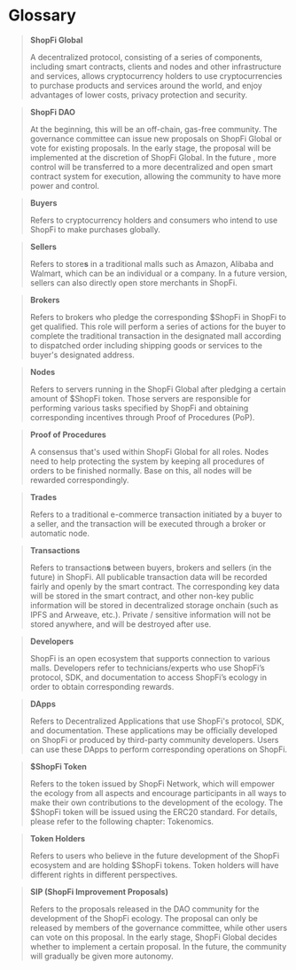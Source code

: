 # Glossary

> **ShopFi Global**
>
> A decentralized protocol, consisting of a series of components, including smart contracts, clients and nodes and other infrastructure and services, allows cryptocurrency holders to use cryptocurrencies to purchase products and services around the world, and enjoy advantages of lower costs, privacy protection and security.

> **ShopFi DAO**
>
> At the beginning, this will be an off-chain, gas-free community. The governance committee can issue new proposals on ShopFi Global or vote for existing proposals. In the early stage, the proposal will be implemented at the discretion of ShopFi Global. In the future , more control will be transferred to a more decentralized and open smart contract system for execution, allowing the community to have more power and control.

> **Buyers**
>
> Refers to cryptocurrency holders and consumers who intend to use ShopFi to make purchases globally.

> **Sellers**
>
> Refers to store**s** in a traditional malls such as Amazon, Alibaba and Walmart, which can be an individual or a company. In a future version, sellers can also directly open store merchants in ShopFi.

> **Brokers**
>
> Refers to brokers who pledge the corresponding \$ShopFi in ShopFi to get qualified. This role will perform a series of actions for the buyer to complete the traditional transaction in the designated mall according to dispatched order including shipping goods or services to the buyer's designated address.

> **Nodes**
>
> Refers to servers running in the ShopFi Global after pledging a certain amount of \$ShopFi token. Those servers are responsible for performing various tasks specified by ShopFi and obtaining corresponding incentives through Proof of Procedures (PoP).

> **Proof of Procedures**
>
> A consensus that's used within ShopFi Global for all roles. Nodes need to help protecting the system by keeping all procedures of orders to be finished normally. Base on this, all nodes will be rewarded correspondingly.

> **Trades**
>
> Refers to a traditional e-commerce transaction initiated by a buyer to a seller, and the transaction will be executed through a broker or automatic node.

> **Transactions**
>
> Refers to transaction**s** between buyers, brokers and sellers (in the future) in ShopFi. All publicable transaction data will be recorded fairly and openly by the smart contract. The corresponding key data will be stored in the smart contract, and other non-key public information will be stored in decentralized storage onchain (such as IPFS and Arweave, etc.). Private / sensitive information will not be stored anywhere, and will be destroyed after use.

> **Developers**
>
> ShopFi is an open ecosystem that supports connection to various malls. Developers refer to technicians/experts who use ShopFi’s protocol, SDK, and documentation to access ShopFi’s ecology in order to obtain corresponding rewards.

> **DApps**
>
> Refers to Decentralized Applications that use ShopFi's protocol, SDK, and documentation. These applications may be officially developed on ShopFi or produced by third-party community developers. Users can use these DApps to perform corresponding operations on ShopFi.

> **\$ShopFi Token**
>
> Refers to the token issued by ShopFi Network, which will empower the ecology from all aspects and encourage participants in all ways to make their own contributions to the development of the ecology. The \$ShopFi token will be issued using the ERC20 standard. For details, please refer to the following chapter: Tokenomics.

> **Token Holders**
>
> Refers to users who believe in the future development of the ShopFi ecosystem and are holding \$ShopFi tokens. Token holders will have different rights in different perspectives.

> **SIP (ShopFi Improvement Proposals)**
>
> Refers to the proposals released in the DAO community for the development of the ShopFi ecology. The proposal can only be released by members of the governance committee, while other users can vote on this proposal. In the early stage, ShopFi Global decides whether to implement a certain proposal. In the future, the community will gradually be given more autonomy.
